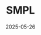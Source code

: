 ---
title: SMPL
date: 2025-05-26
type: landing
sections:
  - block: hero
    content:
      title: |
        Soft Matter Physics Laboratory (SMPL)
      subtitle: |
        Soft Matter Physics Lab at Northwest University China
      image:
        filename: welcome.jpg
      text: |
        <br>

        Established in 2010 in Xi'an, western China, the **SMPL** began as a center for classical soft matter research and has since evolved into a hub for active matter systems. By studying bacteria—nature’s microscopic marvels—we uncover the intricate physics of single-cell navigation in complex fluids at low Reynolds numbers, revealing the ingenious strategies of life at the smallest scales.
  - block: collection
    content:
      title: News & Events
      subtitle: 
      text: 
      count: 5
      filters:
        author: ""
        category: ""
        exclude_featured: false
        publication_type: ""
        tag: ""
      offset: 0
      order: desc
      page_type: post
    design:
      view: card
      columns: "1"
  - block: collection
    content:
      title: Latest Preprints
      text: ""
      count: 5
      filters:
        folders:
          - publication
        publication_type: article
    design:
      view: citation
      columns: "1"
  - block: markdown
    content:
      title: 
      subtitle: 
      text: |
        <div style="display: flex; gap: 20px; justify-content: center;">
          <a href="./people/" class="btn btn-primary px-3 py-2">Meet the team →</a>
          <a href="./tour/" class="btn btn-primary px-3 py-2">Our research →</a>
        </div>
    design:
      columns: "1"
---
